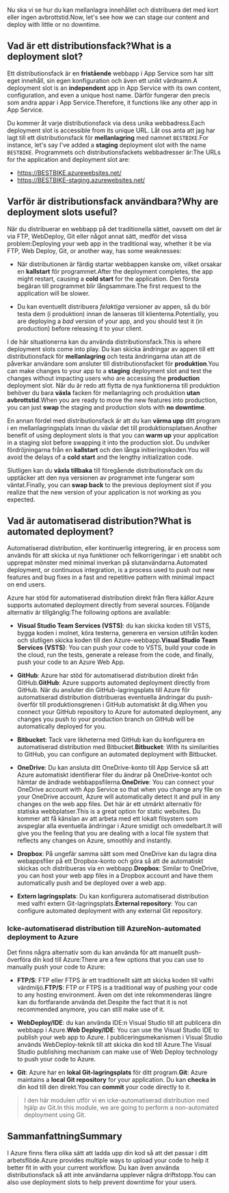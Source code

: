 <span data-ttu-id="f8274-101">Nu ska vi se hur du kan mellanlagra innehållet och distribuera det med kort eller ingen avbrottstid.</span><span class="sxs-lookup"><span data-stu-id="f8274-101">Now, let's see how we can stage our content and deploy with little or no downtime.</span></span>

## <a name="what-is-a-deployment-slot"></a><span data-ttu-id="f8274-102">Vad är ett distributionsfack?</span><span class="sxs-lookup"><span data-stu-id="f8274-102">What is a deployment slot?</span></span>

<span data-ttu-id="f8274-103">Ett distributionsfack är en **fristående** webbapp i App Service som har sitt eget innehåll, sin egen konfiguration och även ett unikt värdnamn.</span><span class="sxs-lookup"><span data-stu-id="f8274-103">A deployment slot is an **independent** app in App Service with its own content, configuration, and even a unique host name.</span></span> <span data-ttu-id="f8274-104">Därför fungerar den precis som andra appar i App Service.</span><span class="sxs-lookup"><span data-stu-id="f8274-104">Therefore, it functions like any other app in App Service.</span></span>

<span data-ttu-id="f8274-105">Du kommer åt varje distributionsfack via dess unika webbadress.</span><span class="sxs-lookup"><span data-stu-id="f8274-105">Each deployment slot is accessible from its unique URL.</span></span> <span data-ttu-id="f8274-106">Låt oss anta att jag har lagt till ett distributionsfack för **mellanlagring** med namnet `BESTBIKE`.</span><span class="sxs-lookup"><span data-stu-id="f8274-106">For instance, let's say I've added a **staging** deployment slot with the name `BESTBIKE`.</span></span> <span data-ttu-id="f8274-107">Programmets och distributionsfackets webbadresser är:</span><span class="sxs-lookup"><span data-stu-id="f8274-107">The URLs for the application and deployment slot are:</span></span>

- https://BESTBIKE.azurewebsites.net/
- https://BESTBIKE-staging.azurewebsites.net/

## <a name="why-are-deployment-slots-useful"></a><span data-ttu-id="f8274-108">Varför är distributionsfack användbara?</span><span class="sxs-lookup"><span data-stu-id="f8274-108">Why are deployment slots useful?</span></span>

<span data-ttu-id="f8274-109">När du distribuerar en webbapp på det traditionella sättet, oavsett om det är via FTP, WebDeploy, Git eller något annat sätt, medför det vissa problem:</span><span class="sxs-lookup"><span data-stu-id="f8274-109">Deploying your web app in the traditional way, whether it be via FTP, Web Deploy, Git, or another way, has some weaknesses:</span></span>

- <span data-ttu-id="f8274-110">När distributionen är färdig startar webbappen kanske om, vilket orsakar en **kallstart** för programmet.</span><span class="sxs-lookup"><span data-stu-id="f8274-110">After the deployment completes, the app might restart, causing a **cold start** for the application.</span></span> <span data-ttu-id="f8274-111">Den första begäran till programmet blir långsammare.</span><span class="sxs-lookup"><span data-stu-id="f8274-111">The first request to the application will be slower.</span></span>

- <span data-ttu-id="f8274-112">Du kan eventuellt distribuera *felaktiga* versioner av appen, så du bör testa dem (i produktion) innan de lanseras till klienterna.</span><span class="sxs-lookup"><span data-stu-id="f8274-112">Potentially, you are deploying a *bad* version of your app, and you should test it (in production) before releasing it to your client.</span></span>

<span data-ttu-id="f8274-113">I de här situationerna kan du använda distributionsfack.</span><span class="sxs-lookup"><span data-stu-id="f8274-113">This is where deployment slots come into play.</span></span> <span data-ttu-id="f8274-114">Du kan skicka ändringar av appen till ett distributionsfack för **mellanlagring** och testa ändringarna utan att de påverkar användare som ansluter till distributionsfacket för **produktion**.</span><span class="sxs-lookup"><span data-stu-id="f8274-114">You can make changes to your app to a **staging** deployment slot and test the changes without impacting users who are accessing the **production** deployment slot.</span></span> <span data-ttu-id="f8274-115">När du är redo att flytta de nya funktionerna till produktion behöver du bara **växla** facken för mellanlagring och produktion **utan avbrottstid**.</span><span class="sxs-lookup"><span data-stu-id="f8274-115">When you are ready to move the new features into production, you can just **swap** the staging and production slots with **no downtime**.</span></span>

<span data-ttu-id="f8274-116">En annan fördel med distributionsfack är att du kan **värma upp** ditt program i en mellanlagringsplats innan du växlar det till produktionsplatsen.</span><span class="sxs-lookup"><span data-stu-id="f8274-116">Another benefit of using deployment slots is that you can **warm up** your application in a staging slot before swapping it into the production slot.</span></span> <span data-ttu-id="f8274-117">Du undviker fördröjningarna från en **kallstart** och den långa initieringskoden.</span><span class="sxs-lookup"><span data-stu-id="f8274-117">You will avoid the delays of a **cold start** and the lengthy initialization code.</span></span>

<span data-ttu-id="f8274-118">Slutligen kan du **växla tillbaka** till föregående distributionsfack om du upptäcker att den nya versionen av programmet inte fungerar som väntat.</span><span class="sxs-lookup"><span data-stu-id="f8274-118">Finally, you can **swap back** to the previous deployment slot if you realize that the new version of your application is not working as you expected.</span></span>

## <a name="what-is-automated-deployment"></a><span data-ttu-id="f8274-119">Vad är automatiserad distribution?</span><span class="sxs-lookup"><span data-stu-id="f8274-119">What is automated deployment?</span></span>

<span data-ttu-id="f8274-120">Automatiserad distribution, eller kontinuerlig integrering, är en process som används för att skicka ut nya funktioner och felkorrigeringar i ett snabbt och upprepat mönster med minimal inverkan på slutanvändarna.</span><span class="sxs-lookup"><span data-stu-id="f8274-120">Automated deployment, or continuous integration, is a process used to push out new features and bug fixes in a fast and repetitive pattern with minimal impact on end users.</span></span>

<span data-ttu-id="f8274-121">Azure har stöd för automatiserad distribution direkt från flera källor.</span><span class="sxs-lookup"><span data-stu-id="f8274-121">Azure supports automated deployment directly from several sources.</span></span> <span data-ttu-id="f8274-122">Följande alternativ är tillgänglig:</span><span class="sxs-lookup"><span data-stu-id="f8274-122">The following options are available:</span></span>

- <span data-ttu-id="f8274-123">**Visual Studio Team Services (VSTS)**: du kan skicka koden till VSTS, bygga koden i molnet, köra testerna, generera en version utifrån koden och slutligen skicka koden till den Azure-webbapp.</span><span class="sxs-lookup"><span data-stu-id="f8274-123">**Visual Studio Team Services (VSTS)**: You can push your code to VSTS, build your code in the cloud, run the tests, generate a release from the code, and finally, push your code to an Azure Web App.</span></span>

- <span data-ttu-id="f8274-124">**GitHub**: Azure har stöd för automatiserad distribution direkt från GitHub.</span><span class="sxs-lookup"><span data-stu-id="f8274-124">**GitHub**: Azure supports automated deployment directly from GitHub.</span></span> <span data-ttu-id="f8274-125">När du ansluter din GitHub-lagringsplats till Azure för automatiserad distribution distribueras eventuella ändringar du push-överför till produktionsgrenen i GitHub automatiskt åt dig.</span><span class="sxs-lookup"><span data-stu-id="f8274-125">When you connect your GitHub repository to Azure for automated deployment, any changes you push to your production branch on GitHub will be automatically deployed for you.</span></span>

- <span data-ttu-id="f8274-126">**Bitbucket**: Tack vare likheterna med GitHub kan du konfigurera en automatiserad distribution med Bitbucket.</span><span class="sxs-lookup"><span data-stu-id="f8274-126">**Bitbucket**: With its similarities to GitHub, you can configure an automated deployment with Bitbucket.</span></span>

- <span data-ttu-id="f8274-127">**OneDrive**: Du kan ansluta ditt OneDrive-konto till App Service så att Azure automatiskt identifierar filer du ändrar på OneDrive-kontot och hämtar de ändrade webbappsfilerna.</span><span class="sxs-lookup"><span data-stu-id="f8274-127">**OneDrive**: You can connect your OneDrive account with App Service so that when you change any file on your OneDrive account, Azure will automatically detect it and pull in any changes on the web app files.</span></span> <span data-ttu-id="f8274-128">Det här är ett utmärkt alternativ för statiska webbplatser.</span><span class="sxs-lookup"><span data-stu-id="f8274-128">This is a great option for static websites.</span></span> <span data-ttu-id="f8274-129">Du kommer att få känslan av att arbeta med ett lokalt filsystem som avspeglar alla eventuella ändringar i Azure smidigt och omedelbart.</span><span class="sxs-lookup"><span data-stu-id="f8274-129">It will give you the feeling that you are dealing with a local file system that reflects any changes on Azure, smoothly and instantly.</span></span>

- <span data-ttu-id="f8274-130">**Dropbox**: På ungefär samma sätt som med OneDrive kan du lagra dina webappsfiler på ett Dropbox-konto och göra så att de automatiskt skickas och distribueras via en webbapp.</span><span class="sxs-lookup"><span data-stu-id="f8274-130">**Dropbox**: Similar to OneDrive, you can host your web app files in a Dropbox account and have them automatically push and be deployed over a web app.</span></span>

- <span data-ttu-id="f8274-131">**Extern lagringsplats**: Du kan konfigurera automatiserad distribution med valfri extern Git-lagringsplats.</span><span class="sxs-lookup"><span data-stu-id="f8274-131">**External repository**: You can configure automated deployment with any external Git repository.</span></span>

### <a name="non-automated-deployment-to-azure"></a><span data-ttu-id="f8274-132">Icke-automatiserad distribution till Azure</span><span class="sxs-lookup"><span data-stu-id="f8274-132">Non-automated deployment to Azure</span></span>

<span data-ttu-id="f8274-133">Det finns några alternativ som du kan använda för att manuellt push-överföra din kod till Azure:</span><span class="sxs-lookup"><span data-stu-id="f8274-133">There are a few options that you can use to manually push your code to Azure:</span></span>

- <span data-ttu-id="f8274-134">**FTP/S**: FTP eller FTPS är ett traditionellt sätt att skicka koden till valfri värdmiljö.</span><span class="sxs-lookup"><span data-stu-id="f8274-134">**FTP/S**: FTP or FTPS is a traditional way of pushing your code to any hosting environment.</span></span> <span data-ttu-id="f8274-135">Även om det inte rekommenderas längre kan du fortfarande använda det.</span><span class="sxs-lookup"><span data-stu-id="f8274-135">Despite the fact that it is not recommended anymore, you can still make use of it.</span></span>

- <span data-ttu-id="f8274-136">**WebDeploy/IDE**: du kan använda IDE:n Visual Studio till att publicera din webbapp i Azure.</span><span class="sxs-lookup"><span data-stu-id="f8274-136">**Web Deploy/IDE**: You can use the Visual Studio IDE to publish your web app to Azure.</span></span> <span data-ttu-id="f8274-137">I publiceringsmekanismen i Visual Studio används WebDeploy-teknik till att skicka din kod till Azure.</span><span class="sxs-lookup"><span data-stu-id="f8274-137">The Visual Studio publishing mechanism can make use of Web Deploy technology to push your code to Azure.</span></span>

- <span data-ttu-id="f8274-138">**Git**: Azure har en **lokal Git-lagringsplats** för ditt program.</span><span class="sxs-lookup"><span data-stu-id="f8274-138">**Git**: Azure maintains a **local Git repository** for your application.</span></span> <span data-ttu-id="f8274-139">Du kan **checka in** din kod till den direkt.</span><span class="sxs-lookup"><span data-stu-id="f8274-139">You can **commit** your code directly to it.</span></span>

> <span data-ttu-id="f8274-140">I den här modulen utför vi en icke-automatiserad distribution med hjälp av Git.</span><span class="sxs-lookup"><span data-stu-id="f8274-140">In this module, we are going to perform a non-automated deployment using Git.</span></span>

## <a name="summary"></a><span data-ttu-id="f8274-141">Sammanfattning</span><span class="sxs-lookup"><span data-stu-id="f8274-141">Summary</span></span>

<span data-ttu-id="f8274-142">I Azure finns flera olika sätt att ladda upp din kod så att det passar i ditt arbetsflöde.</span><span class="sxs-lookup"><span data-stu-id="f8274-142">Azure provides multiple ways to upload your code to help it better fit in with your current workflow.</span></span> <span data-ttu-id="f8274-143">Du kan även använda distributionsfack så att inte användarna upplever några driftstopp.</span><span class="sxs-lookup"><span data-stu-id="f8274-143">You can also use deployment slots to help prevent downtime for your users.</span></span>
